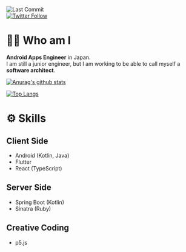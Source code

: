 ![Last Commit](https://img.shields.io/github/last-commit/Kaito-Dogi/Kaito-Dogi)  
[![Twitter Follow](https://img.shields.io/twitter/follow/ich_bin_doggy?style=social)](https://twitter.com/ich_bin_doggy)

# 🙋‍♂️ Who am I
**Android Apps Engineer** in Japan.    
I am still a junior engineer, but I am working to be able to call myself a **software architect**.

[![Anurag's github stats](https://github-readme-stats.vercel.app/api?username=Kaito-Dogi&count_private=true&show_icons=true)](https://github.com/anuraghazra/github-readme-stats)


[![Top Langs](https://github-readme-stats.vercel.app/api/top-langs/?username=Kaito-Dogi&layout=compact&hide=HTML,CSS,MAKEFILE,shell&langs_count=20)](https://github.com/anuraghazra/github-readme-stats)

# :gear: Skills
## Client Side
- Android (Kotlin, Java)
- Flutter
- React (TypeScript)

## Server Side
- Spring Boot (Kotlin)
- Sinatra (Ruby)

## Creative Coding
- p5.js
